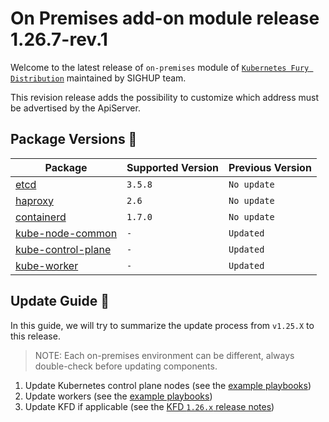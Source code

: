 # On Premises add-on module release 1.26.7-rev.1

Welcome to the latest release of `on-premises` module of [`Kubernetes Fury Distribution`](https://github.com/sighupio/fury-distribution) maintained by SIGHUP team.

This revision release adds the possibility to customize which address must be advertised by the ApiServer.

## Package Versions 🚢

| Package                                        | Supported Version | Previous Version |
| ---------------------------------------------- | ----------------- | ---------------- |
| [etcd](roles/etcd)                             | `3.5.8`           | `No update`      |
| [haproxy](roles/haproxy)                       | `2.6`             | `No update`      |
| [containerd](roles/containerd)                 | `1.7.0`           | `No update`      |
| [kube-node-common](roles/kube-node-common)     | `-`               | `Updated`        |
| [kube-control-plane](roles/kube-control-plane) | `-`               | `Updated`        |
| [kube-worker](roles/kube-worker)               | `-`               | `Updated`        |

## Update Guide 🦮

In this guide, we will try to summarize the update process from `v1.25.X` to this release.

> NOTE: Each on-premises environment can be different, always double-check before updating components.

1. Update Kubernetes control plane nodes (see the [example playbooks](examples/playbooks))
3. Update workers (see the [example playbooks](examples/playbooks))
4. Update KFD if applicable (see the [KFD `1.26.x` release notes](https://github.com/sighupio/fury-distribution/tree/master/docs/releases))
